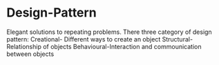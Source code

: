 # Design-Pattern
Elegant solutions to repeating problems. There three category of design pattern: Creational- Different ways to create an object
Structural- Relationship of objects
Behavioural-Interaction and commounication between objects
